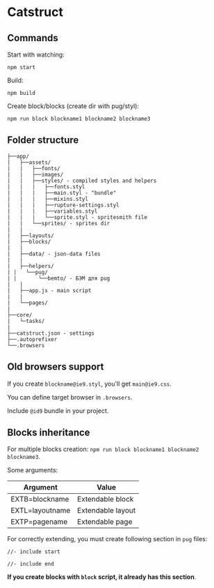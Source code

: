 # Catstruct

## Commands

Start with watching:
```
npm start
```
Build:
```
npm build
```
Create block/blocks (create dir with pug/styl):
```
npm run block blockname1 blockname2 blockname3
```

## Folder structure

```
├──app/
|	├──assets/
|	|   ├──fonts/
|	|   ├──images/
|	|   ├──styles/ - compiled styles and helpers
|	|   |   ├──fonts.styl
|	|   |   ├──main.styl - "bundle"
|	|   |   ├──mixins.styl
|	|   |   ├──rupture-settings.styl
|	|   |   ├──variables.styl
|	|   |   └──sprite.styl - spritesmith file
|	|   └──sprites/ - sprites dir
|	|
|	├──layouts/
|	├──blocks/
|	|
|	├──data/ - json-data files
|	|
|	├──helpers/
| |   └──pug/
| |       └──bemto/ - БЭМ для pug
|	|
|	├──app.js - main script
|	|
|	└──pages/
|
├──core/
|   └─tasks/
|
├──catstruct.json - settings
├──.autoprefixer
└──.browsers
```

## Old browsers support

If you create `blockname@ie9.styl`, you'll get `main@ie9.css`.

You can define target browser in `.browsers`.

Include `@id9` bundle in your project.

## Blocks inheritance

For multiple blocks creation: `npm run block blockname1 blockname2 blockname3`.

Some arguments:

|**Argument**|**Value**|
|------------|-------------|
|EXTB=blockname|Extendable block|
|EXTL=layoutname|Extendable layout|
|EXTP=pagename|Extendable page|

For correctly extending, you must create following section in `pug` files:

```
//- include start

//- include end
```

**If you create blocks with `block` script, it already has this section**.